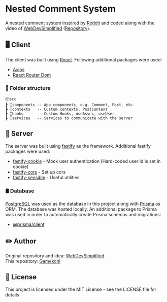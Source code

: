 # Nested Comment System
A nested comment system inspired by [Reddit](https://reddit.com) and coded along with the video of [WebDevSimplified](https://github.com/WebDevSimplified) ([Repository](https://github.com/WebDevSimplified/nested-comments)).

## 🖥️ Client
The client was built using [React](https://github.com/facebook/react). Following additional packages were used:
- [Axios](https://github.com/axios/axios)
- [React Router Dom](https://github.com/remix-run/react-router)

### 📁 Folder structure
```
📦src
┣ 📂components -- App components, e.g. Comment, Post, etc.
┣ 📂contexts   -- Custom contexts, PostContext
┣ 📂hooks      -- Custom Hooks, useAsync, useUser
┣ 📂services   -- Services to communicate with the server
```

## 🔌 Server
The server was built using [fastify](https://github.com/fastify/fastify) as the framework. Additional fastify packages were used:
- [fastify-cookie](https://github.com/fastify/fastify-cookie) - Mock user authentication (Hard-coded user id is set in cookie)
- [fastify-cors](https://github.com/fastify/fastify-cors) - Set up cors
- [fastify-sensible](https://github.com/fastify/fastify-sensible) - Useful utilities

### 🛢️ Database
[PostgreSQL](https://www.postgresql.org/) was used as the database in this project along with [Prisma](https://github.com/prisma/prisma) as ORM.
The database was hosted locally. An additional package to Prisma was used in order to automatically create Prisma schemas and migrations:
- [@prisma/client](https://www.npmjs.com/package/@prisma/client)

## ✏️ Author
Original repository and idea: [WebDevSimplified](https://github.com/WebDevSimplified)\
This repository: [Gamekohl](https://github.com/Gamekohl)

## 🔑 License
This project is licensed under the MIT License - see the LICENSE file for details
